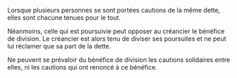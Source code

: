 Lorsque plusieurs personnes se sont portées cautions de la même dette, elles sont chacune tenues pour le tout.

Néanmoins, celle qui est poursuivie peut opposer au créancier le bénéfice de division. Le créancier est alors tenu de diviser ses poursuites et ne peut lui réclamer que sa part de la dette.

Ne peuvent se prévaloir du bénéfice de division les cautions solidaires entre elles, ni les cautions qui ont renoncé à ce bénéfice.
